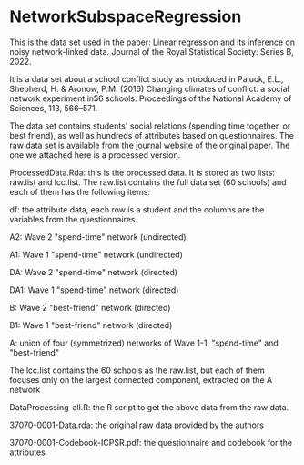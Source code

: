 # NetworkSubspaceRegression

This is the data set used in the paper:  Linear regression and its inference on noisy network-linked data. Journal of the Royal Statistical Society: Series B, 2022.

It is a data set about a school conflict study as introduced in 
Paluck, E.L., Shepherd, H. & Aronow, P.M. (2016) Changing climates of conflict: a social network experiment in56 schools. Proceedings of the National Academy of Sciences, 113, 566–571.

The data set contains students' social relations (spending time together, or best friend), as well as hundreds of attributes based on questionnaires. The raw data set is available from the journal website of the original paper. The one we attached here is a processed version.

ProcessedData.Rda: this is the processed data. It is stored as two lists: raw.list and lcc.list. 
The raw.list contains the full data set (60 schools) and each of them has the following items:

df: the attribute data, each row is a student and the columns are the variables from the questionnaires. 

A2: Wave 2 "spend-time" network (undirected)

A1: Wave 1 "spend-time" network (undirected)

DA: Wave 2 "spend-time" network (directed)

DA1: Wave 1 "spend-time" network (directed)

B: Wave 2 "best-friend" network (directed)

B1: Wave 1 "best-friend" network (directed)

A: union of four (symmetrized) networks of Wave 1-1, "spend-time" and "best-friend"

The lcc.list contains the 60 schools as the raw.list, but each of them focuses only on the largest connected component, extracted on the A network


DataProcessing-all.R: the R script to get the above data from the raw data.

37070-0001-Data.rda: the original raw data provided by the authors

37070-0001-Codebook-ICPSR.pdf: the questionnaire and codebook for the attributes

